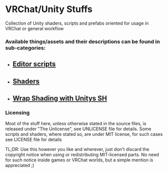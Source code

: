 # VRChat/Unity Stuffs 
Collection of Unity shaders, scripts and prefabs oriented for usage in VRChat or general workflow

### Available things/assets and their descriptions can be found in sub-categories:

* ## [Editor scripts](Scripts/Editor)
* ## [Shaders](Shaders/DJL)
* ## [Wrap Shading with Unitys SH](SH)

### Licensing 
Most of the stuff here, unless otherwise stated in the source files, is released under "The Unlicense", see UNLICENSE file for details.
Some scripts and shaders, where stated so, are under MIT license, for such cases see LICENSE file for details  
 
TL;DR: Use this however you like and wherever, just don't discard the copyright notice when using or redistributing MIT-licensed parts. 
No need for such notice inside games or VRChat worlds, but a simple mention is appreciated ;) 
